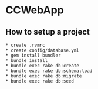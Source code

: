 CCWebApp
==========

How to setup a project
-----------------------

    * create .rvmrc
    * create config/database.yml
    * gem install bundler
    * bundle install
    * bundle exec rake db:create
    * bundle exec rake db:schema:load
    * bundle exec rake db:migrate
    * bundle exec rake db:seed

